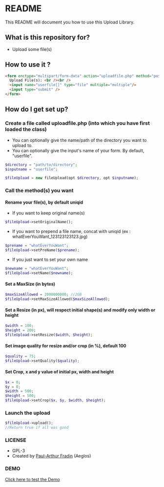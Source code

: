 # README #

This README will document you how to use this Upload Library.

## What is this repository for? ##

* Upload some file(s)

## How to use it ? ##

```HTML
<form enctype="multipart/form-data" action="uploadfile.php" method="post">
  Upload File(s): <br /><br />
  <input name="userfile[]" type="file" multiple="multiple"/>
  <input type="submit" />
</form>
```

## How do I get set up? ##

### Create a file called uploadfile.php (into which you have first loaded the class) ###

* You can optionally give the name/path of the directory you want to upload to.
* You can optionally give the input's name of your form. By default, "userfile".

```PHP
$directory = "path/to/directory";
$inputname = "userfile";

$fileUpload = new fileUpload(opt $directory, opt $inputname);
```

### Call the method(s) you want ###

#### Rename your file(s), by default uniqid ####

* If you want to keep original name(s)

```PHP
$fileUpload->setOriginalName();
```

* If you want to prepend a file name, concat with uniqid (ex : whatEverYouWant_123123123123.jpg)

```PHP
$prename = "whatEverYouWant";
$fileUpload->setPreName($prename);
```

* If you just want to set your own name

```PHP
$newname = "whatEverYouWant";
$fileUpload->setName($newname);
```

#### Set a MaxSize (in bytes) ####

```PHP
$maxSizeAllowed = 2000000000; //2GB
$fileUpload->setMaxSizeAllowed($maxSizeAllowed);
```

#### Set a Resize (in px), will respect initial shape(s) and modify only width or height  ####

```PHP
$width = 100;
$height = 200;
$fileUpload->setResize($width, $height);
```

#### Set image quality for resize and/or crop (in %), default 100  ####

```PHP
$quality = 75;
$fileUpload->setQuality($quality);
```

#### Set Crop, x and y value of initial px, width and height  ####

```PHP
$x = 0;
$y = 0;
$width = 500;
$height = 500;
$fileUpload->setCrop($x, $y, $width, $height);
```

### Launch the upload ###

```PHP
$fileUpload->upload();
//Return true if all was good
```

### LICENSE ###

* GPL-3
* Created by [Paul-Arthur Fradin](http://paularthurfradin.fr) (Aeglos)

### DEMO ###

[Click here to test the Demo](http://fradin.etudiant-eemi.com/perso/3a/AeglosUpload/test/)
